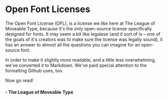 Open Font Licenses
==================

The Open Font License (OFL), is a license we like here at The League of Moveable Type, because it's the only open-source license specifically designed for fonts.
It may seem a bit like legalese (and it sort of is – one of the goals of it's creators was to make sure the license was legally sound), it has an answer to almost all the questions you can imagine for an open-source font.

In order to make it slightly more readable, and a little less overwhelming, we've converted it to Markdown. We've paid special attention to the formatting Github uses, too. 

Now go read!

#### - The League of Moveable Type
